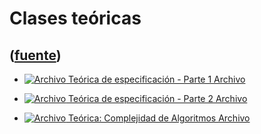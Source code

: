 # Clases teóricas
([fuente](https://campus.exactas.uba.ar/course/view.php?id=989&section=12))
---
  - [![Archivo](https://campus.exactas.uba.ar/theme/image.php/magazine/core/1462913092/f/pdf) Teórica de especificación - Parte 1 Archivo](https://campus.exactas.uba.ar/mod/resource/view.php?id=53204)

  - [![Archivo](https://campus.exactas.uba.ar/theme/image.php/magazine/core/1462913092/f/pdf) Teórica de especificación - Parte 2 Archivo](https://campus.exactas.uba.ar/mod/resource/view.php?id=53205)

  - [![Archivo](https://campus.exactas.uba.ar/theme/image.php/magazine/core/1462913092/f/pdf) Teórica: Complejidad de Algoritmos Archivo](https://campus.exactas.uba.ar/mod/resource/view.php?id=60721)

